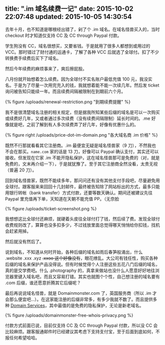 title: ".im 域名续费一记"
date: 2015-10-02 22:07:48
updated: 2015-10-05 14:30:54
---

去年十月，也不知道是哪根经出错了，剁了个 .im 域名。在域名怪兽买入的，当时 checkout 时才知道仅支持 CC 及 CC through Paypal 付款。

学生狗没有 CC，域名很想买，又要省钱。于是就用了很多人都想到或用过的 VCC。那时错过了财付通的运通卡，了解了各种 VCC 后就选了全球付。扣了不少转换费手续费后买下了域名。

然后今年续费的麻烦事来了，爽后擦屁股。

八月份就开始想着怎么续费。因为全球付不实名账户最低充值 100 元，我没实名。于是为了尽量一次用完充入的钱，我就想着能不能一次续几年。然后发 ticket 询问被告知只能续一年。而且续费间隔被限制在到期前六个月。

{% figure /uploads/renewal-restriction.png "到期续费提醒" %}

我不是很清楚域名注册的相关规定，但是据我所知某些后缀的域名是可以一次购买或续费好几年，又或者通过多次续费（没有续费间隔限制）延长时间的。.me 好像就是吧，之前了解到有人多次续费弄了好几年，好像有优惠什么的。

{% figure right /uploads/price-dot-im-domain.png "各大域名商 .im 价格" %}

既然不行那就看看其它注册商。.im 最便宜无疑是域名怪兽家（9 刀），不然我也不会在那买。`name.com` 家的话是 13 刀，好像可以 Paypal 确认支付，其实还可以接收。但发现在它家 .im 不能开隐私保护，这在域名怪兽那可是免费的（对，就是免费的，文末再介绍一下），于是就犹豫了。至于其它注册商全然没看，太贵无视（普遍 20 刀）。

回到域名怪兽家，既然不能续多年，那问问还有没有其他支付手段吧，尽量避免用全球付。跟客服来来回回十几封邮件，最终被告知除了网站标出的方式，最多只能用银行转帐（bank transfer）方式付款，还要等数天确认。期间还被建议先往 Paypal 里充值再下单，天知道在天朝不能充值 PP。（无奈脸

{% figure /uploads/ticket-screenshot.png %}

我想想这比全球付还麻烦，就硬着头皮往全球付打了钱，然后续了费。发现全球付收费规则改了，算算也没多扣多少，不过钱放里面总觉得哪天悄悄给你扣钱，找机会赶紧用掉。

然后就没有然后了。

说到域名，不知道从何时开始，各种后缀的域名如雨后春笋般涌出，什么 .website .xxx .xyz ~~.xxoo 这个好像没有~~，眼花缭乱。大公司有钱任性，购买各种后缀的域名来保护产品没得说。但有时候觉得个人注册这些五花八门后缀的域名，真的是交学费吧。什么 .photography 的，真拿来做站也没什么人愿意好好地往浏览器里键入域名吧，而且又容易打错。其实也就图个个性，自己想注册的域名要有 .com 后缀，谁还愿意折腾其它后缀呢？

最后再说说域名怪兽，就是 Domainmonster.com 了，英国服务商（所以 .im 才会那么便宜吧...）。在这家能注册的后缀非常多，有多少我就不数了。而且提供多种 [Domain Services](http://www.domainmonster.com/domain-name/)，其中最值的是免费的隐私保护，无论是新老域名。

{% figure /uploads/domainmonster-free-whois-privacy.png %}

付款方式前面已说，目前仅支持 CC 及 CC through Paypal 付款，所以没 CC 会比较麻烦。跟客服通邮件时已经建议其考虑下支持支付宝，至于后面到底如何，不报任何希望哈哈。
